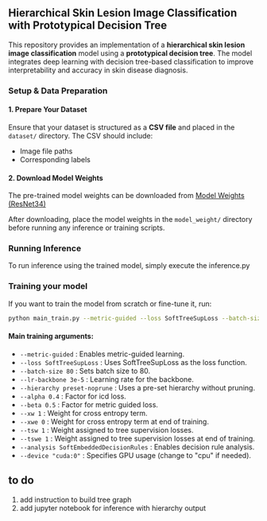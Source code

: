 ## Hierarchical Skin Lesion Image Classification with Prototypical Decision Tree

This repository provides an implementation of a **hierarchical skin lesion image classification** model using a **prototypical decision tree**. The model integrates deep learning with decision tree-based classification to improve interpretability and accuracy in skin disease diagnosis.

### **Setup & Data Preparation**
#### **1. Prepare Your Dataset**
Ensure that your dataset is structured as a **CSV file** and placed in the `dataset/` directory. The CSV should include:
- Image file paths
- Corresponding labels

#### **2. Download Model Weights**
The pre-trained model weights can be downloaded from [Model Weights (ResNet34)](https://drive.google.com/file/d/11w6_3kdFReIP0jS6017VwXVa555A1qKn/view?usp=sharing)

After downloading, place the model weights in the `model_weight/` directory before running any inference or training scripts.

### **Running Inference**
To run inference using the trained model, simply execute the inference.py


### Training your model
If you want to train the model from scratch or fine-tune it, run:
```bash
python main_train.py --metric-guided --loss SoftTreeSupLoss --batch-size 80 --lr-backbone 3e-5 --hierarchy preset-noprune --xwe 0 --analysis SoftEmbeddedDecisionRules --device "cuda:0"
```

#### Main training arguments:
* `--metric-guided` : Enables metric-guided learning.
* `--loss SoftTreeSupLoss` : Uses SoftTreeSupLoss as the loss function.
* `--batch-size 80` : Sets batch size to 80.
* `--lr-backbone 3e-5` : Learning rate for the backbone.
* `--hierarchy preset-noprune` : Uses a pre-set hierarchy without pruning.
* `--alpha 0.4`  : Factor for icd loss.
* `--beta 0.5`  : Factor for metric guided loss.
* `--xw 1` : Weight for cross entropy term.
* `--xwe 0` : Weight for cross entropy term at end of training.
* `--tsw 1` : Weight assigned to tree supervision losses.
* `--tswe 1` : Weight assigned to tree supervision losses at end of training.
* `--analysis SoftEmbeddedDecisionRules` : Enables decision rule analysis.
* `--device "cuda:0"` : Specifies GPU usage (change to "cpu" if needed).

## to do
1. add instruction to build tree graph
2. add jupyter notebook for inference with hierarchy output
